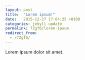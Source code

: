 ```yaml
---
layout: post
title:  "Lorem ipsum!"
date:   2015-12-27 17:04:25 +0100
categories: jekyll update
permalink: 7Zgf6/lorem-ipsum
redirect_from:
  - /7Zgf6/
---
```


Lorem ipsum dolor sit amet.
